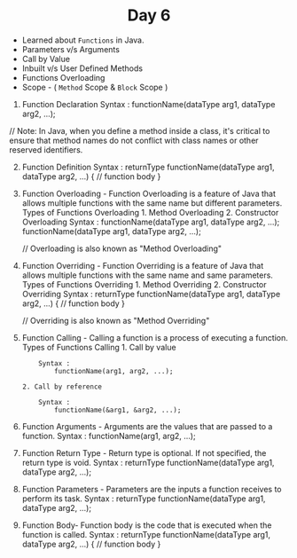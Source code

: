 <h1 align="center">Day 6</h1>

- Learned about `Functions` in Java.
- Parameters v/s Arguments
- Call by Value
- Inbuilt v/s User Defined Methods
- Functions Overloading
- Scope - ( `Method` Scope & `Block` Scope )

1. Function Declaration
   Syntax :
        functionName(dataType arg1, dataType arg2, ...);

// Note: In Java, when you define a method inside a class, it's critical to ensure that method names do not conflict with class names or other reserved identifiers.

2.  Function Definition
    Syntax :
        returnType functionName(dataType arg1, dataType arg2, ...) {
        // function body
    }

3.  Function Overloading - Function Overloading is a feature of Java that allows multiple functions with the same name but different parameters.
    Types of Functions Overloading 
        1. Method Overloading 
        2. Constructor Overloading
    Syntax :
        functionName(dataType arg1, dataType arg2, ...);
        functionName(dataType arg1, dataType arg2, ...);

    // Overloading is also known as "Method Overloading"

4.  Function Overriding - Function Overriding is a feature of Java that allows multiple functions with the same name and same parameters.
    Types of Functions Overriding 
        1. Method Overriding 
        2. Constructor Overriding
    Syntax :
        returnType functionName(dataType arg1, dataType arg2, ...) {
        // function body
    }

    // Overriding is also known as "Method Overriding"

5.  Function Calling - Calling a function is a process of executing a function.
    Types of Functions Calling 
        1. Call by value

            Syntax :
                functionName(arg1, arg2, ...);

        2. Call by reference

            Syntax :
                functionName(&arg1, &arg2, ...);

6.  Function Arguments - Arguments are the values that are passed to a function.
    Syntax :
        functionName(arg1, arg2, ...);

7.  Function Return Type - Return type is optional. If not specified, the return type is void.
    Syntax :
        returnType functionName(dataType arg1, dataType arg2, ...);

8.  Function Parameters - Parameters are the inputs a function receives to perform its task.
    Syntax :
        returnType functionName(dataType arg1, dataType arg2, ...);

9.  Function Body- Function body is the code that is executed when the function is called.
    Syntax :
        returnType functionName(dataType arg1, dataType arg2, ...) {
        // function body
    }
